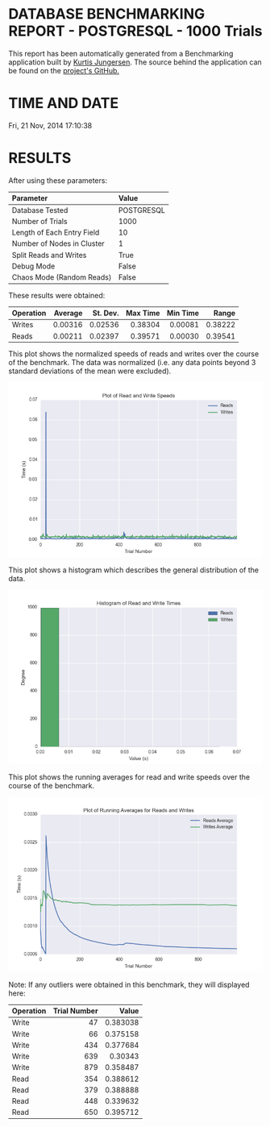 DATABASE BENCHMARKING REPORT - POSTGRESQL - 1000 Trials
=========================================

This report has been automatically generated from a Benchmarking application
built by [Kurtis Jungersen](http://kmjungersen.com).  The source behind the application can be found on the [project's GitHub.](https://github.com/kmjungersen/DB-Benchmarking)

TIME AND DATE
=============

Fri, 21 Nov, 2014 17:10:38


RESULTS
=======

After using these parameters:

| Parameter                  | Value      |
|:---------------------------|:-----------|
| Database Tested            | POSTGRESQL |
| Number of Trials           | 1000       |
| Length of Each Entry Field | 10         |
| Number of Nodes in Cluster | 1          |
| Split Reads and Writes     | True       |
| Debug Mode                 | False      |
| Chaos Mode (Random Reads)  | False      |

These results were obtained:

| Operation   |   Average |   St. Dev. |   Max Time |   Min Time |   Range |
|:------------|----------:|-----------:|-----------:|-----------:|--------:|
| Writes      |   0.00316 |    0.02536 |    0.38304 |    0.00081 | 0.38222 |
| Reads       |   0.00211 |    0.02397 |    0.39571 |    0.00030 | 0.39541 |

This plot shows the normalized speeds of reads and writes over the course of the benchmark.  The data was normalized (i.e. any data points beyond 3 standard deviations of the mean were excluded).

![Alt text](images/POSTGRESQL-Nov21-2014-17:10:38-rw.png "rw")

This plot shows a histogram which describes the general distribution of the data.

![Alt text](images/POSTGRESQL-Nov21-2014-17:10:38-stats.png "stats")

This plot shows the running averages for read and write speeds over the course of the benchmark.

![Alt text](images/POSTGRESQL-Nov21-2014-17:10:38-running_averages.png "running_averages")

Note: If any outliers were obtained in this benchmark, they will displayed here:

| Operation   |   Trial Number |    Value |
|:------------|---------------:|---------:|
| Write       |             47 | 0.383038 |
| Write       |             66 | 0.375158 |
| Write       |            434 | 0.377684 |
| Write       |            639 | 0.30343  |
| Write       |            879 | 0.358487 |
| Read        |            354 | 0.388612 |
| Read        |            379 | 0.388888 |
| Read        |            448 | 0.339632 |
| Read        |            650 | 0.395712 |
